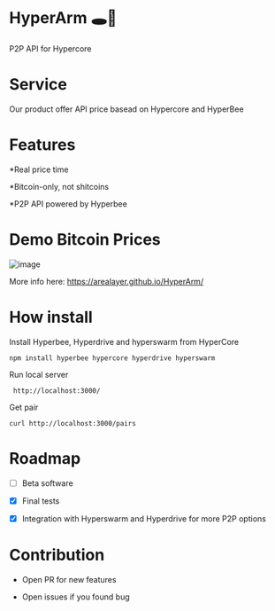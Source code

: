 # HyperArm 🕳️🥊

 P2P API for Hypercore 
 
# Service

Our product offer API price basead on Hypercore and HyperBee

# Features

*Real price time

*Bitcoin-only, not shitcoins

*P2P API powered by Hyperbee

# Demo Bitcoin Prices

![image](https://user-images.githubusercontent.com/83122757/227910229-23a84e4e-03d8-4bd9-be8d-97051adada0c.png)


More info here: https://arealayer.github.io/HyperArm/

# How install

Install Hyperbee, Hyperdrive and hyperswarm from HyperCore

```
npm install hyperbee hypercore hyperdrive hyperswarm
```
Run local server

```
 http://localhost:3000/
```

Get pair 
```
curl http://localhost:3000/pairs
```

# Roadmap

- [ ] Beta software
- [x] Final tests
- [x] Integration with Hyperswarm and Hyperdrive for more P2P options


# Contribution

- Open PR for new features

- Open issues if you found bug
